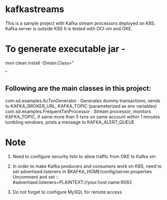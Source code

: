 # kafkastreams
This is a sample project with Kafka stream processors deployed on K8S. Kafka server is outside K8S
It is tested with OCI vm and OKE. 

# To generate executable jar - 
mvn clean install  -Dmain.Class="<Main Class Name>"   

Following are the main classes in this project:
-----------------------------------------------
com.sd.examples.AcTxnGenerator : Generates dummy transactions; sends to KAFKA_BROKER_URL, KAFKA_TOPIC  (parameterized as env variables)
com.sd.examples.FrequentTxnProcessor : Stream processor, monitors KAFKA_TOPIC, if same more than 5 txns on same account within 1 minutes tumbling windows, posts a message to KAFKA_ALERT_QUEUE 

# Note
1. Need to configure security lists to allow traffic from OKE to Kafka vm

2. In order to make Kafka producers and consumers work on K8S, need to set advertised.listeners in $KAFKA_HOME/config/server.properties 
Uncomment and set :: #advertised.listeners=PLAINTEXT://your.host.name:9092

3. Do not forget to configure MySQL for remote access
